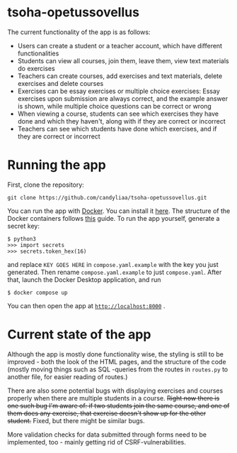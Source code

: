 # tsoha-opetussovellus
The current functionality of the app is as follows:
- Users can create a student or a teacher account, which have different functionalities
- Students can view all courses, join them, leave them, view text materials do exercises
- Teachers can create courses, add exercises and text materials, delete exercises and delete courses
- Exercises can be essay exercises or multiple choice exercises: Essay exercises upon submission are always correct, and the example answer is shown, while multiple choice questions can be correct or wrong
- When viewing a course, students can see which exercises they have done and which they haven't, along with if they are correct or incorrect
- Teachers can see which students have done which exercises, and if they are correct or incorrect

# Running the app
First, clone the repository:
```
git clone https://github.com/candyliaa/tsoha-opetussovellus.git
```
You can run the app with [Docker](https://www.docker.com/). You can install it [here](https://docs.docker.com/get-docker/).
The structure of the Docker containers follows [this](https://docs.docker.com/compose/gettingstarted/) guide.
To run the app yourself, generate a secret key: 
```
$ python3
>>> import secrets
>>> secrets.token_hex(16)
```
and replace `KEY GOES HERE` in `compose.yaml.example` with the key you just generated. Then rename `compose.yaml.example` to just `compose.yaml`.
After that, launch the Docker Desktop application, and run
```
$ docker compose up
```
You can then open the app at [`http://localhost:8000`](http://localhost:8000) .

# Current state of the app
Although the app is mostly done functionality wise, the styling is still to be improved - both the look of the HTML pages, and the structure of the code (mostly moving things such as SQL -queries from the routes in `routes.py` to another file, for easier reading of routes.)

There are also some potential bugs with displaying exercises and courses properly when there are multiple students in a course.
~~Right now there is one such bug I'm aware of: if two students join the same course, and one of them does any exercise, that exercise doesn't show up for the other student.~~ Fixed, but there might be similar bugs.

More validation checks for data submitted through forms need to be implemented, too - mainly getting rid of CSRF-vulnerabilities.
